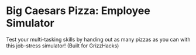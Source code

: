 # Big Caesars Pizza: Employee Simulator
 Test your multi-tasking skills by handing out as many pizzas as you can with this job-stress simulator! (Built for GrizzHacks)
